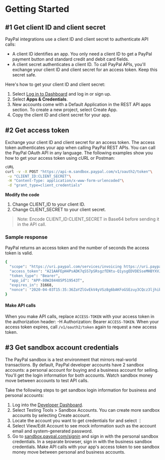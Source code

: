 # Getting Started

## #1 Get client ID and client secret

PayPal integrations use a client ID and client secret to authenticate API calls:

- A client ID identifies an app. You only need a client ID to get a PayPal payment button and standard credit and debit card fields.
- A client secret authenticates a client ID. To call PayPal APIs, you'll exchange your client ID and client secret for an access token. Keep this secret safe.

Here's how to get your client ID and client secret:

1. Select [Log in to Dashboard](https://developer.paypal.com/dashboard/) and log in or sign up.
2. Select **Apps & Credentials**.
3. New accounts come with a Default Application in the REST API apps section. To create a new project, select Create App.
4. Copy the client ID and client secret for your app.

## #2 Get access token

Exchange your client ID and client secret for an access token. The access token authenticates your app when calling PayPal REST APIs. You can call the PayPal OAuth API in any language. The following examples show you how to get your access token using cURL or Postman:

```bash
cURL
curl -v -X POST "https://api-m.sandbox.paypal.com/v1/oauth2/token"\
 -u "CLIENT_ID:CLIENT_SECRET"\
 -H "Content-Type: application/x-www-form-urlencoded"\
 -d "grant_type=client_credentials"
```

**Modify the code**

1. Change CLIENT_ID to your client ID.
2. Change CLIENT_SECRET to your client secret.

> Note: Encode CLIENT_ID:CLIENT_SECRET in Base64 before sending it in the API call.

### Sample response

PayPal returns an access token and the number of seconds the access token is valid.

```bash
{
  "scope": "https://uri.paypal.com/services/invoicing https://uri.paypal.com/services/disputes/read-buyer https://uri.paypal.com/services/payments/realtimepayment https://uri.paypal.com/services/disputes/update-seller https://uri.paypal.com/services/payments/payment/authcapture openid https://uri.paypal.com/services/disputes/read-seller https://uri.paypal.com/services/payments/refund https://api-m.paypal.com/v1/vault/credit-card https://api-m.paypal.com/v1/payments/.* https://uri.paypal.com/payments/payouts https://api-m.paypal.com/v1/vault/credit-card/.* https://uri.paypal.com/services/subscriptions https://uri.paypal.com/services/applications/webhooks",
  "access_token": "A21AAFEpH4PsADK7qSS7pSRsgzfENtu-Q1ysgEDVDESseMHBYXVJYE8ovjj68elIDy8nF26AwPhfXTIeWAZHSLIsQkSYz9ifg",
  "token_type": "Bearer",
  "app_id": "APP-80W284485P519543T",
  "expires_in": 31668,
  "nonce": "2020-04-03T15:35:36ZaYZlGvEkV4yVSz8g6bAKFoGSEzuy3CQcz3ljhibkOHg"
}
```

#### Make API calls

When you make API calls, replace `ACCESS-TOKEN` with your access token in the authorization header: -H Authorization: Bearer `ACCESS-TOKEN`. When your access token expires, call `/v1/oauth2/token` again to request a new access token.

## #3 Get sandbox account credentials

The PayPal sandbox is a test environment that mirrors real-world transactions. By default, PayPal developer accounts have 2 sandbox accounts: a personal account for buying and a business account for selling. You'll get the login information for both accounts. Watch sandbox money move between accounts to test API calls.

Take the following steps to get sandbox login information for business and personal accounts:

1. Log into the [Developer Dashboard](https://developer.paypal.com/dashboard/).
2. Select Testing Tools > Sandbox Accounts. You can create more sandbox accounts by selecting Create account.
3. Locate the account you want to get credentials for and select ⋮
4. Select View/Edit Account to see mock information such as the account email and system-generated password.
5. Go to [sandbox.paypal.com/signin](https://sandbox.paypal.com/signin?_ga=2.203120850.296988191.1712813576-2035978202.1711570967&_gac=1.215166693.1712813576.CjwKCAjw8diwBhAbEiwA7i_sJcV_Tq0rN5juYZ75SrFxctlDEBololcODamT2d44FyaVBdlZXB8NhBoCWVYQAvD_BwE) and sign in with the personal sandbox credentials. In a separate browser, sign in with the business sandbox credentials.
Make API calls with your app's access token to see sandbox money move between personal and business accounts.

